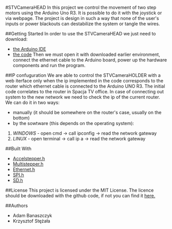 #STVCameraHEAD
In this project we control the movement of two step motors using the Arduino Uno R3. It is possible 
to do it with the joystick or via webpage. The project is design in such a way that none of the user's 
inputs or power blackouts can destabilize the system or tangle the wires.

##Getting Started
In order to use the STVCameraHEAD we just need to download:
- [the Arduino IDE](https://www.arduino.cc/en/Main/Software)
- [the code](adres)
 Then we must open it with downloaded earlier environment, connect the ethernet cable to the Arduino board, power up the hardware components and run the program.

##IP confuguration
We are able to control the STVCameraHOLDER with a web iterface only when the ip implemented in the code corresponds 
to the router which ethernet cable is connected to the Arduino UNO R3. The initial code correlates to the router in Spacja TV office.
In case of connecting out system to the new network we need to check the ip of the current router. We can do it in two ways:
- manually (it should be somewhere on the router's case, usually on the bottom)
- by the sowtware (this depends on the operating system):
1. *WINDOWS* - open cmd -> call ipconfig -> read the network gateway
2. *LINUX* - open terminal -> call ip a -> read the network gateway

##Built With
- [Accelstepper.h](https://www.arduinolibraries.info/libraries/accel-stepper)
- [Multistepper.h](http://www.airspayce.com/mikem/arduino/AccelStepper/classMultiStepper.html)
- [Ethernet.h](https://www.arduinolibraries.info/libraries/ethernet)
- [SPI.h](https://www.arduino.cc/en/Reference/SPI)
- [SD.h](https://www.arduino.cc/en/Reference/SD)

##License
This project is licensed under the MIT License. The licence should be downloaded with the github code, if not you can find it [here.](https://github.com/hobitolog/STVCameraHEAD/blob/master/LICENSE)

##Authors
- Adam Banaszczyk
- Krzysztof Stężała
